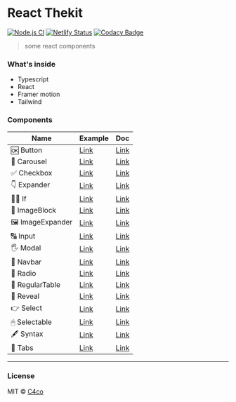 # React Thekit

[![Node.js CI](https://github.com/C4co/react-thekit/actions/workflows/node.js.yml/badge.svg)](https://github.com/C4co/react-thekit/actions/workflows/node.js.yml)
[![Netlify Status](https://api.netlify.com/api/v1/badges/e283ee42-0ecc-4cfe-bbfc-3f81a39aaf44/deploy-status)](https://app.netlify.com/sites/the-kit/deploys)
[![Codacy Badge](https://app.codacy.com/project/badge/Grade/1d45ab5b6c364addab172a878b813388)](https://app.codacy.com/gh/C4co/react-thekit/dashboard?utm_source=gh&utm_medium=referral&utm_content=&utm_campaign=Badge_grade)

> some react components

### What's inside

- Typescript
- React
- Framer motion
- Tailwind

### Components

| Name            | Example                                            | Doc                                                                                 |
| --------------- | -------------------------------------------------- | ----------------------------------------------------------------------------------- |
| 🆗 Button        | [Link](https://the-kit.netlify.app/button)         | [Link](https://github.com/C4co/react-thekit/tree/main/src/components/Button)        |
| 🚂 Carousel      | [Link](https://the-kit.netlify.app/carousel)       | [Link](https://github.com/C4co/react-thekit/tree/main/src/components/Carousel)      |
| ✅ Checkbox      | [Link](https://the-kit.netlify.app/checkbox)       | [Link](https://github.com/C4co/react-thekit/tree/main/src/components/Checkbox)      |
| 👇 Expander      | [Link](https://the-kit.netlify.app/expander)       | [Link](https://github.com/C4co/react-thekit/tree/main/src/components/Expander)      |
| 🙅‍♂️ If            | [Link](https://the-kit.netlify.app/if)             | [Link](https://github.com/C4co/react-thekit/tree/main/src/components/If)            |
| 🧱 ImageBlock    | [Link](https://the-kit.netlify.app/image-block)    | [Link](https://github.com/C4co/react-thekit/tree/main/src/components/ImageBlock)    |
| 🖼 ImageExpander | [Link](https://the-kit.netlify.app/image-expander) | [Link](https://github.com/C4co/react-thekit/tree/main/src/components/ImageExpander) |
| 🔠 Input         | [Link](https://the-kit.netlify.app/input)          | [Link](https://github.com/C4co/react-thekit/tree/main/src/components/Input)         |
| 🖐 Modal         | [Link](https://the-kit.netlify.app/modal)          | [Link](https://github.com/C4co/react-thekit/tree/main/src/components/Modal)         |
| 🍱 Navbar        | [Link](https://the-kit.netlify.app/navbar)         | [Link](https://github.com/C4co/react-thekit/tree/main/src/components/Navbar)        |
| 🔘 Radio         | [Link](https://the-kit.netlify.app/radio)          | [Link](https://github.com/C4co/react-thekit/tree/main/src/components/Radio)         |
| 🧱 RegularTable  | [Link](https://the-kit.netlify.app/regular-table)  | [Link](https://github.com/C4co/react-thekit/tree/main/src/components/RegularTable)  |
| 🙈 Reveal        | [Link](https://the-kit.netlify.app/reveal)         | [Link](https://github.com/C4co/react-thekit/tree/main/src/components/Reveal)        |
| 👉 Select        | [Link](https://the-kit.netlify.app/select)         | [Link](https://github.com/C4co/react-thekit/tree/main/src/components/Select)        |
| 🖱 Selectable    | [Link](https://the-kit.netlify.app/selectable)     | [Link](https://github.com/C4co/react-thekit/tree/main/src/components/Selectable)    |
| 🖋 Syntax        | [Link](https://the-kit.netlify.app/syntax)         | [Link](https://github.com/C4co/react-thekit/tree/main/src/components/Syntax)        |
| 🍫 Tabs          | [Link](https://the-kit.netlify.app/tabs)           | [Link](https://github.com/C4co/react-thekit/tree/main/src/components/Tabs)          |

---

### License

MIT © [C4co](https://github.com/C4co)
